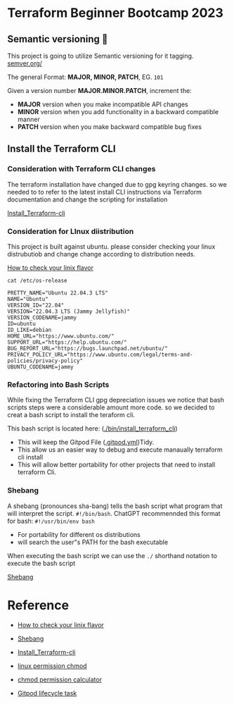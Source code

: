 # Terraform Beginner Bootcamp 2023

## Semantic versioning :mage:

This project is going to utilize Semantic versioning for it tagging.
[semver.org/](https://semver.org/)

The general Format:
**MAJOR, MINOR, PATCH**, EG. `101`

Given a version number **MAJOR.MINOR.PATCH**, increment the:

- **MAJOR** version when you make incompatible API changes
- **MINOR** version when you add functionality in a backward compatible manner
- **PATCH** version when you make backward compatible bug fixes

## Install the Terraform CLI

### Consideration with Terraform CLI changes

The terraform installation have changed due to gpg keyring changes. so we needed to to refer to the latest install CLI instructions via Terraform documentation and change the scripting for installation 

[Install_Terraform-cli](https://developer.hashicorp.com/terraform/tutorials/aws-get-started/install-cli)

### Consideration for LInux diistribution

This project is built against ubuntu.
please consider checking your linux distrubutiob and change change according to distribution needs.

[How to check your linix flavor](https://www.cyberciti.biz/faq/how-to-check-os-version-in-linux-command-line/)

```
cat /etc/os-release

PRETTY_NAME="Ubuntu 22.04.3 LTS"
NAME="Ubuntu"
VERSION_ID="22.04"
VERSION="22.04.3 LTS (Jammy Jellyfish)"
VERSION_CODENAME=jammy
ID=ubuntu
ID_LIKE=debian
HOME_URL="https://www.ubuntu.com/"
SUPPORT_URL="https://help.ubuntu.com/"
BUG_REPORT_URL="https://bugs.launchpad.net/ubuntu/"
PRIVACY_POLICY_URL="https://www.ubuntu.com/legal/terms-and-policies/privacy-policy"
UBUNTU_CODENAME=jammy
```

### Refactoring into Bash Scripts

While fixing the Terraform CLI gpg depreciation issues we notice that bash scripts steps were a considerable amount more code. so we decided to creat a bash script to install the teraform cli.

This bash script is located here: ([./bin/install_terraform_cli](./bin/install_terraform_cli)) 



- This will keep the Gitpod File ([.gitpod.yml](.gitpod.yml))Tidy.
- This allow us an easier way to debug and execute manaually terraform cli install
- This will allow better portability for other projects that need to install terraform Cli.

### Shebang

A shebang (pronounces sha-bang) tells the bash script what program that will interpret the script. `#!/bin/bash`. 
ChatGPT recommennded this format for bash: `#!/usr/bin/env bash`

- For portability for different os distributions
- will search the user"s PATH for the bash executable

When executing the bash script we can use the `./` shorthand notation to execute the bash script

[Shebang](https://en.wikipedia.org/wiki/Shebang_(Unix))



# Reference

- [How to check your linix flavor](https://www.cyberciti.biz/faq/how-to-check-os-version-in-linux-command-line/)

- [Shebang](https://en.wikipedia.org/wiki/Shebang_(Unix))

- [Install_Terraform-cli](https://developer.hashicorp.com/terraform/tutorials/aws-get-started/install-cli)

- [linux permission chmod](https://en.wikipedia.org/wiki/Chmod)

- [chmod permission calculator](https://chmod-calculator.com/)

- [Gitpod lifecycle task](https://www.gitpod.io/docs/configure/workspaces/tasks)
